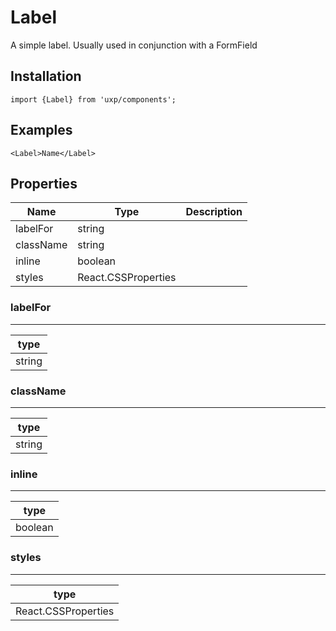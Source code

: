 # Label



A simple label. Usually used in conjunction with a FormField




## Installation



```tsx
import {Label} from 'uxp/components';
```

## Examples



```tsx
<Label>Name</Label>
```

## Properties

|Name|Type|Description|
|-|-|-|
|labelFor|string||
|className|string||
|inline|boolean||
|styles|React.CSSProperties||
### labelFor



---





|type|
|-|
|string|
### className



---





|type|
|-|
|string|
### inline



---





|type|
|-|
|boolean|
### styles



---





|type|
|-|
|React.CSSProperties|
